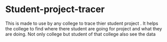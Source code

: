 # Student-project-tracer
This is made to use by any college to trace thier student project . It helps the college to find where there student are going for project and what they are doing. Not only college but student of that college also see the data
